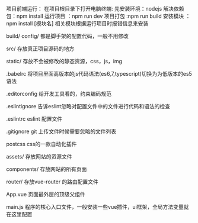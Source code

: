 
项目前端运行：
在项目根目录下打开电脑终端:
先安装环境：nodejs
解决依赖包：npm install
运行项目  ：npm run dev
项目打包  :npm run build
安装模块  ：npm install [模块名] 相关模块根据运行项目时报错信息来安装

build/ config/ 都是脚手架的配置代码，一般不用修改

src/ 存放真正项目源码的地方

static/ 存放不会被修改的静态资源，css，js，img

.babelrc 将项目里面高版本的js代码语法(es6,7,typescript)切换为为低版本的es5语法

.editorconfig 给开发工具看的，约束编码规范

.eslintignore 告诉eslint忽略对配置文件中的文件进行代码和语法的检查

.eslintrc eslint 配置文件

.gitignore git 上传文件时候需要忽略的文件列表

postcss css的一款自动化插件

assets/ 存放网站的资源文件

components/ 存放网站的所有页面

router/ 存放vue-router 的路由配置文件

App.vue 页面最外层的顶级父组件

main.js 程序的核心入口文件，一般安装一些vue插件，ui框架，全局方法变量就在这里配置


